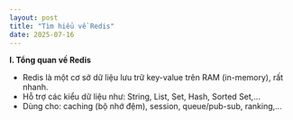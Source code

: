 ```yaml
---
layout: post
title: "Tìm hiểu về Redis"
date: 2025-07-16
---
```


**I. Tổng quan về Redis**

- Redis là một cơ sở dữ liệu lưu trữ key-value trên RAM (in-memory), rất nhanh.
- Hỗ trợ các kiểu dữ liệu như: String, List, Set, Hash, Sorted Set,...
- Dùng cho: caching (bộ nhớ đệm), session, queue/pub-sub, ranking,...
